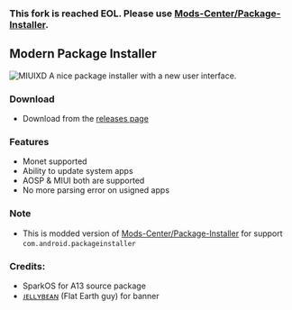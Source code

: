 ### This fork is reached EOL. Please use [Mods-Center/Package-Installer](https://github.com/Mods-Center/Package-Installer).


## Modern Package Installer
![MIUIXD](https://github.com/Mods-Center/Package-Installer/assets/83476983/9e068605-d6d0-4ea4-ac6d-9a1269805249)
A nice package installer with a new user interface.

### Download
- Download from the [releases page](https://github.com/Mods-Center/Package-Installer/releases)

### Features
- Monet supported
- Ability to update system apps
- AOSP & MIUI both are supported
- No more parsing error on usigned apps

### Note
- This is modded version of [Mods-Center/Package-Installer](https://github.com/Mods-Center/Package-Installer) for support `com.android.packageinstaller`

### Credits: 
- SparkOS for A13 source package
- [ᴊᴇʟʟʏʙᴇᴀɴ](https://t.me/JELLYBEANx1) (Flat Earth guy) for banner 
